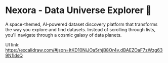 # Nexora - Data Universe Explorer 🚀

A space-themed, AI-powered dataset discovery platform that transforms the way you explore and find datasets. Instead of scrolling through lists, you'll navigate through a cosmic galaxy of data planets.

UI link: https://excalidraw.com/#json=ItKD10NjJOa5rhjB8Or4v,dBAEZOaF7zWzg639N1ldsQ
